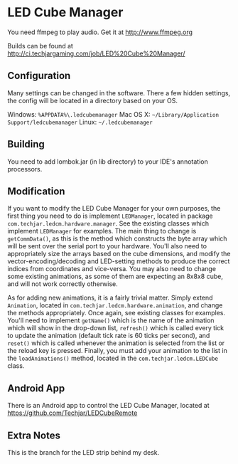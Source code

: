 # LED Cube Manager
You need ffmpeg to play audio. Get it at http://www.ffmpeg.org

Builds can be found at http://ci.techjargaming.com/job/LED%20Cube%20Manager/

## Configuration
Many settings can be changed in the software. There a few hidden settings, the config will be located in a directory based on your OS.

Windows: `%APPDATA%\.ledcubemanager`
Mac OS X: `~/Library/Application Support/ledcubemanager`
Linux: `~/.ledcubemanager`

## Building
You need to add lombok.jar (in lib directory) to your IDE's annotation processors.

## Modification
If you want to modify the LED Cube Manager for your own purposes, the first thing you need to do is implement `LEDManager`, located in
package `com.techjar.ledcm.hardware.manager`. See the existing classes which implement `LEDManager` for examples. The main thing to
change is `getCommData()`, as this is the method which constructs the byte array which will be sent over the serial port to your hardware.
You'll also need to appropriately size the arrays based on the cube dimensions, and modify the vector-encoding/decoding and LED-setting
methods to produce the correct indices from coordinates and vice-versa. You may also need to change some existing animations, as some of
them are expecting an 8x8x8 cube, and will not work correctly otherwise.

As for adding new animations, it is a fairly trivial matter. Simply extend `Animation`, located in `com.techjar.ledcm.hardware.animation`,
and change the methods appropriately. Once again, see existing classes for examples. You'll need to implement `getName()` which is the
name of the animation which will show in the drop-down list, `refresh()` which is called every tick to update the animation (default tick
rate is 60 ticks per second), and `reset()` which is called whenever the animation is selected from the list or the reload key is pressed.
Finally, you must add your animation to the list in the `loadAnimations()` method, located in the `com.techjar.ledcm.LEDCube` class.

## Android App
There is an Android app to control the LED Cube Manager, located at https://github.com/Techjar/LEDCubeRemote

## Extra Notes
This is the branch for the LED strip behind my desk.
